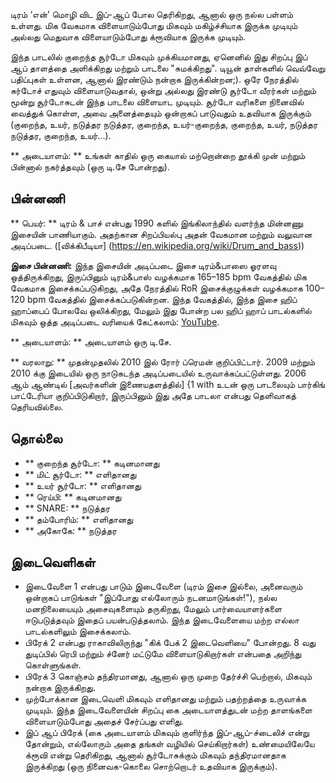 டிரம் ‘என்’ மொழி விட இப்-ஆப் போல தெரிகிறது, ஆனால் ஒரு நல்ல பள்ளம் உள்ளது. மிக
வேகமாக விளையாடும்போது மிகவும் மகிழ்ச்சியாக இருக்க முடியும் அல்லது மெதுவாக
விளையாடும்போது க்ரூவியாக இருக்க முடியும்.

இந்த பாடலில் குறைந்த சூர்டோ மிகவும் முக்கியமானது, ஏனெனில் இது சிறப்பு இப் ஆப்
தாளத்தை அளிக்கிறது மற்றும் பாடலை "சுமக்கிறது". டியூன் தாள்களில் வெவ்வேறு
பதிப்புகள் உள்ளன, ஆனால் இரண்டும் நன்றாக இருக்கின்றன;). ஒரே நேரத்தில் சுர்டோச்
எதுவும் விளையாடுவதால், ஒன்று அல்லது இரண்டு சூர்டோ வீரர்கள் மற்றும் மூன்று
சூர்டோசுடன் இந்த பாடலை விளையாட முடியும். சூர்டோ வரிகளை நினைவில் வைத்துக் கொள்ள,
அவை அனைத்தையும் ஒன்றாகப் பாடுவதும் உதவியாக இருக்கும் (குறைந்த, உயர், நடுத்தர
நடுத்தர, குறைந்த, உயர்-குறைந்த, குறைந்த, உயர், நடுத்தர நடுத்தர, குறைந்த, உயர்…).

** அடையாளம்: ** உங்கள் காதில் ஒரு கையால் மற்றொன்றை தூக்கி முன் மற்றும் பின்னால்
நகர்த்தவும் (ஒரு டி.சே போன்றது).

## பின்னணி

** பெயர்: ** டிரம் & பாச் என்பது 1990 களில் இங்கிலாந்தில் வளர்ந்த மின்னணு
இசையின் பாணியாகும். அதற்கான சிறப்பியல்பு அதன் வேகமான மற்றும் வலுவான அடிப்படை.
([விக்கிபீடியா] (https://en.wikipedia.org/wiki/Drum_and_bass))

**இசை பின்னணி:** இந்த இசையின் அடிப்படை இசை டிரம்&பாஸை ஓரளவு ஒத்திருக்கிறது,
இருப்பினும் டிரம்&பாஸ் வழக்கமாக 165–185 bpm வேகத்தில் மிக வேகமாக
இசைக்கப்படுகிறது, அதே நேரத்தில் RoR இசைக்குழுக்கள் வழக்கமாக 100–120 bpm
வேகத்தில் இசைக்கப்படுகின்றன. இந்த வேகத்தில், இந்த இசை ஹிப் ஹாப்பைப் போலவே
ஒலிக்கிறது, மேலும் இது போன்ற பல ஹிப் ஹாப் பாடல்களில் மிகவும் ஒத்த அடிப்படை
வரியைக் கேட்கலாம்: [YouTube](https://www.youtube.com/watch?v=UePtoxDhJSw).

** அடையாளம்: ** அடையாளம் ஒரு டி.சே.

** வரலாறு: ** முதன்முதலில் 2010 இல் ரோர் ப்ரெமன் குறிப்பிட்டார். 2009 மற்றும்
2010 க்கு இடையில் ஒரு நாடுகடந்த அடிப்படையில் உருவாக்கப்பட்டுள்ளது. 2006 ஆம்
ஆண்டில் [அவர்களின் இணையதளத்தில்] {1 with உடன் ஒரு பாடலையும் பார்கிங் பாட்டேரியா
குறிப்பிடுகிறார், இருப்பினும் இது அதே பாடலா என்பது தெளிவாகத் தெரியவில்லை.

## தொல்லை

* ** குறைந்த சூர்டோ: ** கடினமானது
* ** மிட் சூர்டோ: ** எளிதானது
* ** உயர் சூர்டோ: ** எளிதானது
* ** ரெய்பி: ** கடினமானது
* ** SNARE: ** நடுத்தர
* ** தம்போரிம்: ** எளிதானது
* ** அகோகே: ** நடுத்தர

## இடைவெளிகள்

* இடைவேளை 1 என்பது பாடும் இடைவேளை (டிரம் இசை இல்லை, அனைவரும் ஒன்றாகப் பாடுங்கள்
  "இப்போது எல்லோரும் நடனமாடுங்கள்!"), நல்ல மனநிலையையும் அசைவுகளையும் தருகிறது,
  மேலும் பார்வையாளர்களை ஈடுபடுத்தவும் இதைப் பயன்படுத்தலாம். இந்த இடைவேளையை மற்ற
  எல்லா பாடல்களிலும் இசைக்கலாம்.
* பிரேக் 2 என்பது ராகாவிலிருந்து "கிக் பேக் 2 இடைவெளியை" போன்றது. 8 வது
  துடிப்பில் ரெபி மற்றும் ச்னேர் மட்டுமே விளையாடுகிறார்கள் என்பதை அறிந்து
  கொள்ளுங்கள்.
* பிரேக் 3 கொஞ்சம் தந்திரமானது, ஆனால் ஒரு முறை தேர்ச்சி பெற்றால், மிகவும் நன்றாக
  இருக்கிறது.
* முற்போக்கான இடைவெளி மிகவும் எளிதானது மற்றும் பதற்றத்தை உருவாக்க முடியும். இந்த
  இடைவேளையின் சிறப்பு கை அடையாளத்துடன் மற்ற தாளங்களை விளையாடும்போது அதைச்
  சேர்ப்பது எளிது.
* இப் ஆப் பிரேக் (கை அடையாளம் மிகவும் குளிர்ந்த இப்-ஆப்-ச்டைலிச் என்று தோன்றும்,
  எல்லோரும் அதை தங்கள் வழியில் செய்கிறார்கள்) உண்மையிலேயே க்ரூவி என்று
  தெரிகிறது, ஆனால் சூர்டோசுக்கும் மிகவும் தந்திரமானதாக இருக்கிறது (ஒரு
  நினைவக-கொலை சொற்றொடர் உதவியாக இருக்கும்).
